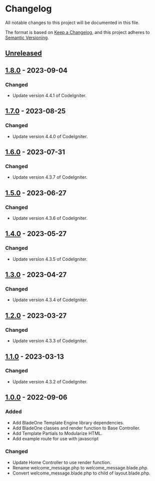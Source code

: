 # Changelog

All notable changes to this project will be documented in this file.

The format is based on [Keep a Changelog](https://keepachangelog.com/en/1.0.0/),
and this project adheres to [Semantic Versioning](https://semver.org/spec/v2.0.0.html).

## [Unreleased]

## [1.8.0] - 2023-09-04

### Changed

- Update version 4.4.1 of CodeIgniter.

## [1.7.0] - 2023-08-25

### Changed

- Update version 4.4.0 of CodeIgniter.

## [1.6.0] - 2023-07-31

### Changed

- Update version 4.3.7 of CodeIgniter.

## [1.5.0] - 2023-06-27

### Changed

- Update version 4.3.6 of CodeIgniter.

## [1.4.0] - 2023-05-27

### Changed

- Update version 4.3.5 of CodeIgniter.

## [1.3.0] - 2023-04-27

### Changed

- Update version 4.3.4 of CodeIgniter.

## [1.2.0] - 2023-03-27

### Changed

- Update version 4.3.3 of CodeIgniter.

## [1.1.0] - 2023-03-13

### Changed

- Update version 4.3.2 of CodeIgniter.

## [1.0.0] - 2022-09-06

### Added

- Add BladeOne Template Engine library dependencies.
- Add BladeOne classes and render function to Base Controller.
- Add Template Partials to Modularize HTML.
- Add example route for use with javascript

### Changed

- Update Home Controller to use render function.
- Rename welcome_message.php to welcome_message.blade.php.
- Convert welcome_message.blade.php to child of layout.blade.php.

[unreleased]: https://github.com/ManuelGil/ci4-blade/compare/v1.8.0...HEAD
[1.8.0]: https://github.com/ManuelGil/ci4-blade/compare/v1.7.0...v1.8.0
[1.7.0]: https://github.com/ManuelGil/ci4-blade/compare/v1.6.0...v1.7.0
[1.6.0]: https://github.com/ManuelGil/ci4-blade/compare/v1.5.0...v1.6.0
[1.5.0]: https://github.com/ManuelGil/ci4-blade/compare/v1.4.0...v1.5.0
[1.4.0]: https://github.com/ManuelGil/ci4-blade/compare/v1.3.0...v1.4.0
[1.3.0]: https://github.com/ManuelGil/ci4-blade/compare/v1.2.0...v1.3.0
[1.2.0]: https://github.com/ManuelGil/ci4-blade/compare/v1.1.0...v1.2.0
[1.1.0]: https://github.com/ManuelGil/ci4-blade/compare/v1.0.0...v1.1.0
[1.0.0]: https://github.com/ManuelGil/ci4-blade/releases/tag/v1.0.0
